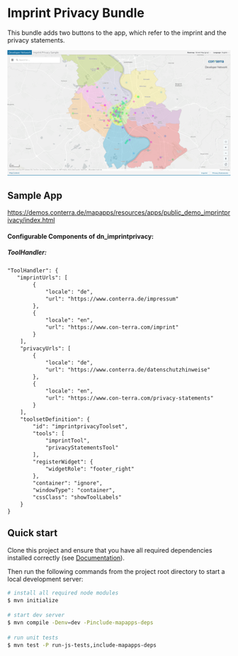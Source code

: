 # Imprint Privacy Bundle
This bundle adds two buttons to the app, which refer to the imprint and the privacy statements.

![Screenshot App](https://github.com/conterra/mapapps-imprint-privacy/blob/main/screenshot.png)

Sample App
------------------
https://demos.conterra.de/mapapps/resources/apps/public_demo_imprintprivacy/index.html

#### Configurable Components of dn_imprintprivacy:

##### ToolHandler:
```
"ToolHandler": {
   "imprintUrls": [
        {
            "locale": "de",
            "url": "https://www.conterra.de/impressum"
        },
        {
            "locale": "en",
            "url": "https://www.con-terra.com/imprint"
        }
    ],
    "privacyUrls": [
        {
            "locale": "de",
            "url": "https://www.conterra.de/datenschutzhinweise"
        },
        {
            "locale": "en",
            "url": "https://www.con-terra.com/privacy-statements"
        }
    ],
    "toolsetDefinition": {
        "id": "imprintprivacyToolset",
        "tools": [
            "imprintTool",
            "privacyStatementsTool"
        ],
        "registerWidget": {
            "widgetRole": "footer_right"
        },
        "container": "ignore",
        "windowType": "container",
        "cssClass": "showToolLabels"
    }
}
```

## Quick start

Clone this project and ensure that you have all required dependencies installed correctly (see [Documentation](https://docs.conterra.de/en/mapapps/latest/developersguide/getting-started/set-up-development-environment.html)).

Then run the following commands from the project root directory to start a local development server:

```bash
# install all required node modules
$ mvn initialize

# start dev server
$ mvn compile -Denv=dev -Pinclude-mapapps-deps

# run unit tests
$ mvn test -P run-js-tests,include-mapapps-deps
```
